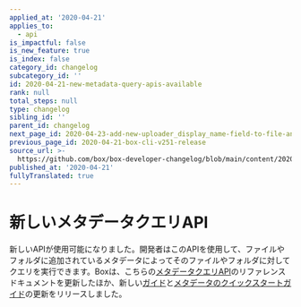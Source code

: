 ```yaml
---
applied_at: '2020-04-21'
applies_to:
  - api
is_impactful: false
is_new_feature: true
is_index: false
category_id: changelog
subcategory_id: ''
id: 2020-04-21-new-metadata-query-apis-available
rank: null
total_steps: null
type: changelog
sibling_id: ''
parent_id: changelog
next_page_id: 2020-04-23-add-new-uploader_display_name-field-to-file-and-file-versions
previous_page_id: 2020-04-21-box-cli-v251-release
source_url: >-
  https://github.com/box/box-developer-changelog/blob/main/content/2020/04-21-new-metadata-query-apis-available.md
published_at: '2020-04-21'
fullyTranslated: true
---
```

# 新しいメタデータクエリAPI

新しいAPIが使用可能になりました。開発者はこのAPIを使用して、ファイルやフォルダに追加されているメタデータによってそのファイルやフォルダに対してクエリを実行できます。Boxは、こちらの[メタデータクエリAPI][e_mdq_api]のリファレンスドキュメントを更新したほか、新しい[ガイド][g_mdq_api]と[メタデータのクイックスタートガイド][qs_mdq_api]の更新をリリースしました。

[e_mdq_api]: e://post_metadata_queries_execute_read

[g_mdq_api]: g://metadata/queries

[qs_mdq_api]: g://metadata/quick-start

